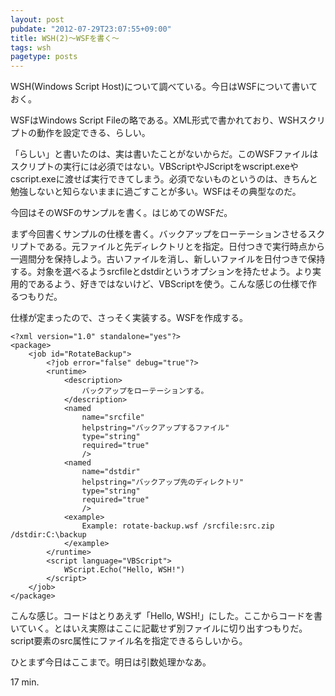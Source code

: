 ```yaml
---
layout: post
pubdate: "2012-07-29T23:07:55+09:00"
title: WSH(2)〜WSFを書く〜
tags: wsh
pagetype: posts
---
```

WSH(Windows Script Host)について調べている。今日はWSFについて書いておく。

WSFはWindows Script Fileの略である。XML形式で書かれており、WSHスクリプトの動作を設定できる、らしい。

「らしい」と書いたのは、実は書いたことがないからだ。このWSFファイルはスクリプトの実行には必須ではない。VBScriptやJScriptをwscript.exeやcscript.exeに渡せば実行できてしまう。必須でないものというのは、きちんと勉強しないと知らないままに過ごすことが多い。WSFはその典型なのだ。

今回はそのWSFのサンプルを書く。はじめてのWSFだ。

まず今回書くサンプルの仕様を書く。バックアップをローテーションさせるスクリプトである。元ファイルと先ディレクトリとを指定。日付つきで実行時点から一週間分を保持しよう。古いファイルを消し、新しいファイルを日付つきで保持する。対象を選べるようsrcfileとdstdirというオプションを持たせよう。より実用的であるよう、好きではないけど、VBScriptを使う。こんな感じの仕様で作るつもりだ。

仕様が定まったので、さっそく実装する。WSFを作成する。

<div><script src="https://gist.github.com/3199211.js?file=rotate-backup.wsf"></script><noscript><pre><code>&lt;?xml version=&quot;1.0&quot; standalone=&quot;yes&quot;?&gt;
&lt;package&gt;
    &lt;job id=&quot;RotateBackup&quot;&gt;
        &lt;?job error=&quot;false&quot; debug=&quot;true&quot;?&gt;
        &lt;runtime&gt;
            &lt;description&gt;
                バックアップをローテーションする。
            &lt;/description&gt;
            &lt;named
                name=&quot;srcfile&quot;
                helpstring=&quot;バックアップするファイル&quot;
                type=&quot;string&quot;
                required=&quot;true&quot;
                /&gt;
            &lt;named
                name=&quot;dstdir&quot;
                helpstring=&quot;バックアップ先のディレクトリ&quot;
                type=&quot;string&quot;
                required=&quot;true&quot;
                /&gt;
            &lt;example&gt;
                Example: rotate-backup.wsf /srcfile:src.zip /dstdir:C:\backup
            &lt;/example&gt;
        &lt;/runtime&gt;
        &lt;script language=&quot;VBScript&quot;&gt;
            WScript.Echo(&quot;Hello, WSH!&quot;)
        &lt;/script&gt;
    &lt;/job&gt;
&lt;/package&gt;</code></pre></noscript></div>

こんな感じ。コードはとりあえず「Hello, WSH!」にした。ここからコードを書いていく。とはいえ実際はここに記載せず別ファイルに切り出すつもりだ。script要素のsrc属性にファイル名を指定できるらしいから。

ひとまず今日はここまで。明日は引数処理かなあ。

17 min.
